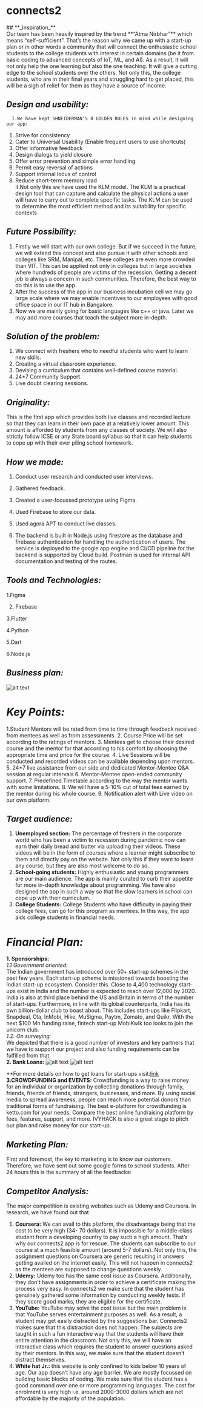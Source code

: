 <h1>connects2</h1>
##  **_Inspiration_**
<br>
Our team has been heavily inspired by the trend **“Atma Nirbhar”** which means “self-sufficient”. That’s the reason why we came up with a start-up plan or in other words a community that will connect the enthusiastic school students to the college students with interest in certain domains (be it from basic coding to advanced concepts of IoT, ML, and AI). As a result, it will not only help the one learning but also the one teaching. It will give a cutting edge to the school students over the others. Not only this, the college students, who are in their final years and struggling hard to get placed, this will be a sigh of relief for them as they have a source of income.

## **_Design and usability:_**
      I.We have kept SHNEIDERMAN’S 8 GOLDEN RULES in mind while designing our app:
1. Strive for consistency 
2. Cater to Universal Usability (Enable frequent users to use shortcuts) 
3. Offer informative feedback 
4. Design dialogs to yield closure
5. Offer error prevention and simple error handling
6. Permit easy reversal of actions 
7. Support internal locus of control 
8. Reduce short-term memory load<br>
        II.Not only this we have used the KLM model. The KLM is a practical design tool that can capture and calculate the physical actions a user will have to carry out to complete specific tasks.  The KLM can be used to determine the most efficient method and its suitability for specific contexts<br>

## **_Future Possibility:_**
1. Firstly we will start with our own college. But if we succeed in the future, we will extend this concept and also pursue it with other schools and colleges like SRM, Manipal, etc. These colleges are even more crowded than VIT. This can be applied not only in colleges but in large societies where hundreds of people are victims of the recession. Getting a decent job is always a concern in such communities. Therefore, the best way to do this is to use the app.
2. After the success of the app in our business incubation cell we may go large scale where we may enable incentives to our employees with good office space in our IT hub in Bangalore.
3. Now we are mainly going for basic languages like c++ or java. Later we may add more courses that teach the subject more in-depth. 

## **_Solution of the problem:_**
1. We connect with freshers who to needful students who want to learn new skills.
2. Creating a virtual classroom experience.
3. Devising a curriculum that contains well-defined course material.
4. 24*7 Community Support.
5. Live doubt clearing sessions.


## **_Originality:_**
This is the first app which provides both live classes and recorded lecture so that they can learn in their own pace at a relatively lower amount. This amount is afforded by students from any classes of society. We will also strictly follow ICSE or any State board syllabus so that it can help students to cope up with their ever piling school homework.


## **_How we made:_**

1. Conduct user research and conducted user interviews.<br>

2. Gathered feedback.

3. Created a user-focussed prototype using Figma.

4. Used Firebase to store our data.

5. Used agora APT to conduct live classes.

6. The backend is built in Node.js using firestore as the database and firebase authentication for handling the authentication of users. The service is deployed to the google app engine and CI/CD pipeline for the backend is supported by Cloud build. Postman is used for internal API documentation and testing of the routes.

## **_Tools and Technologies:_**

1.Figma

2. Firebase

3.Flutter

4.Python

5.Dart

6.Node.js

## **_Business plan:_**


 <img src="https://github.com/aishikasaha/a/blob/main/Capture.JPG" alt="alt text" title="Title" />






# **_Key Points:_**
1.Student Mentors will be rated from time to time through feedback received from mentees as well as from assessments.
2. Course Price will be set according to the ratings of mentors.
3. Mentees get to choose their desired course and the mentor for that according to his comfort by choosing the appropriate time and price for the course.
4. Live Sessions will be conducted and recorded videos can be available depending upon mentors.
5. 24*7 live assistance from our side and dedicated Mentor-Mentee Q&A session at regular intervals
6. Mentor-Mentee open-ended community support.
7. Predefined Timetable according to the way the mentor wants with some limitations.
8. We will have a 5-10% cut of total fees earned by the mentor during his whole course.
9. Notification alert with Live video on our own platform.




## **_Target audience:_**
1.	**Unemployed section:** The percentage of freshers in the corporate world who has been a victim to recession during pandemic now can earn their daily bread and butter via uploading their videos. These videos will be in the form of courses where a learner might subscribe to them and directly pay on the website. Not only this if they want to learn any course, but they are also most welcome to do so.
2.	**School-going students:** Highly enthusiastic and young programmers are our main audience. The app is mainly curated to curb their appetite for more in-depth knowledge about programming. We have also designed the app in such a way so that the slow learners in school can cope up with their curriculum. 
3.	**College Students:** College Students who have difficulty in paying their college fees, can go for this program as mentees. In this way, the app aids college students in financial needs.



# **_Financial Plan:_**

**1. Sponsorships:**<br>
_1.1 Government oriented:_<br>
The Indian government has introduced over 50+ start-up schemes in the past few years. Each start-up scheme is missioned towards boosting the Indian start-up ecosystem. Consider this. Close to 4,400 technology start-ups exist in India and the number is expected to reach over 12,000 by 2020. India is also at third place behind the US and Britain in terms of the number of start-ups. Furthermore, in line with its global counterparts, India has its own billion-dollar club to boast about. This includes start-ups like Flipkart, Snapdeal, Ola, InMobi, Hike, MuSigma, Paytm, Zomato, and Quikr. With the next $100 Mn funding raise, fintech start-up MobiKwik too looks to join the unicorn club.<br>
_1.2. On surveying:_<br>
We depicted that there is a good number of investors and key partners that we have to support our project and also funding requirements can be fulfilled from that.<br>
  	**2. Bank Loans:**
<img src="https://github.com/aishikasaha/a/blob/main/pic1.jpeg" alt="alt text" title="Title" />
<img src="https://github.com/aishikasaha/a/blob/main/pic2.jpeg" alt="alt text" title="Title" />


**For more details on how to get loans for start-ups visit:[link]( https://indianmoney.com/articles/government-loan-for-business-startups-in-india)<br>
        **3.CROWDFUNDING and EVENTS:** 
Crowdfunding is a way to raise money for an individual or organization by collecting donations through family, friends, friends of friends, strangers, businesses, and more. By using social media to spread awareness, people can reach more potential donors than traditional forms of fundraising. The best e-platform for crowdfunding is ketto.com for your needs. Compare the best online fundraising platform by fees, features, support, and more. IVYHACK is also a great stage to pitch our plan and raise money for our start-up.


## **_Marketing Plan:_**
First and foremost, the key to marketing is to know our customers. Therefore, we have sent out some google forms to school students. After 24 hours this is the summary of all the feedbacks:


## **_Competitor Analysis:_**

The major competition is existing websites such as Udemy and Coursera. In research, we have found out that 
1.	**Coursera:** We can avail to this platform, the disadvantage being that the cost to be very high (34- 70 dollars). It is impossible for a middle-class student from a developing country to pay such a high amount. That’s why our connects2 app is for rescue. The students can subscribe to our course at a much feasible amount (around 5-7 dollars). Not only this, the assignment questions on Coursera are generic resulting in answers getting availed on the internet easily. This will not happen in connects2 as the mentees are supposed to change questions weekly.
2.	**Udemy:** Udemy too has the same cost issue as Coursera. Additionally, they don’t have assignments in order to achieve a certificate making the process very easy. In connects2 we make sure that the student has genuinely gathered some information by conducting weekly tests. If they score good marks, they are eligible for the certificate.
3.	**YouTube:** YouTube may solve the cost issue but the main problem is that YouTube serves entertainment purposes as well. As a result, a student may get easily distracted by the suggestions bar.  Connects2 makes sure that this distraction does not happen. The subjects are taught in such a fun interactive way that the students will have their entire attention in the classroom. Not only this, we will have an interactive class which requires the student to answer questions asked by their mentors. In this way, we make sure that the student doesn’t distract themselves.
4.	**White hat Jr.:** this website is only confined to kids below 10 years of age. Our app doesn’t have any age barrier. We are mostly focussed on building basic blocks of coding. We make sure that the student has a good command over one or more programming languages. The cost for enrolment is very high i.e. around 2000-3000 dollars which are not affordable by the majority of the population.


      

